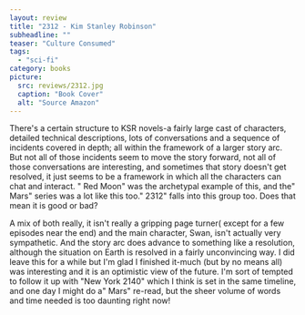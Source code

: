 ```yaml
---
layout: review
title: "2312 - Kim Stanley Robinson"
subheadline: ""
teaser: "Culture Consumed"
tags:
  - "sci-fi"
category: books
picture:
  src: reviews/2312.jpg
  caption: "Book Cover"
  alt: "Source Amazon"
---
```

There's a certain structure to KSR novels-a fairly large cast of characters, detailed technical descriptions, 
lots of conversations and a sequence of incidents covered in depth; all within the framework of a larger story arc.
But not all of those incidents seem to move the story forward, not all of those conversations are interesting, and 
sometimes that story doesn't get resolved, it just seems to be a framework in which all the characters can chat and interact.
" Red Moon" was the archetypal example of this, and the" Mars" series was a lot like this too." 2312" falls into this 
group too. Does that mean it is good or bad?

A mix of both really, it isn't really a gripping page turner( except for a few episodes near the end) and the main character, 
Swan, isn't actually very sympathetic. And the story arc does advance to something like a resolution, although the situation 
on Earth is resolved in a fairly unconvincing way. I did leave this for a while but I'm glad I finished it-much 
(but by no means all) was interesting and it is an optimistic view of the future. I'm sort of tempted to follow it up with 
"New York 2140" which I think is set in the same timeline, and one day I might do a" Mars" re-read, but the sheer volume of 
words and time needed is too daunting right now!